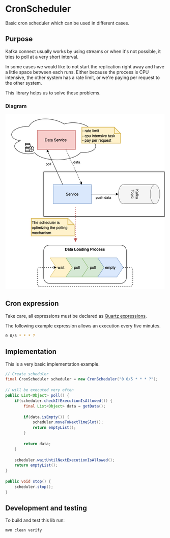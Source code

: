# CronScheduler
Basic cron scheduler which can be used in different cases.

## Purpose
Kafka connect usually works by using streams or when it's not possible, it tries to poll at a very short interval.

In some cases we would like to not start the replication right away and have a little space between each runs. Either because the
process is CPU intensive, the other system has a rate limit, or we're paying per request to the other system.

This library helps us to solve these problems.

### Diagram
![Diagram](docs/diagram.png)

## Cron expression
Take care, all expressions must be declared as [Quartz expressions](http://www.quartz-scheduler.org/documentation/). 

The following example expression allows an execution every five minutes.

```bash
0 0/5 * * * ?
```

## Implementation
This is a very basic implementation example.

```java
// Create scheduler
final CronScheduler scheduler = new CronScheduler("0 0/5 * * * ?");

// will be executed very often
public List<Object> poll() {
    if(scheduler.checkIfExecutionIsAllowed()) {
        final List<Object> data = getData();
        
        if(data.isEmpty()) {
            scheduler.moveToNextTimeSlot();
            return emptyList();
        }

        return data;
    }

    scheduler.waitUntilNextExecutionIsAllowed();
    return emptyList();
}

public void stop() {
    scheduler.stop();
}
```


## Development and testing

To build and test this lib run:

```bash
mvn clean verify
```

